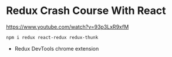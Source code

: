 # Redux Crash Course With React

<https://www.youtube.com/watch?v=93p3LxR9xfM>

```bash
npm i redux react-redux redux-thunk
```

* Redux DevTools chrome extension